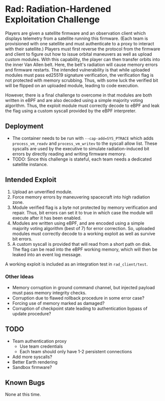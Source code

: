 # Rad: Radiation-Hardened Exploitation Challenge

Players are given a satellite firmware and an observation client which displays telemetry from a satellite running this
firmware. (Each team is provisioned with one satellite and must authenticate to a proxy to interact with their
satellite.) Players must first reverse the protocol from the firmware and client to figure out how to issue orbital
maneuvers as well as upload custom modules. With this capability, the player can then transfer orbits into the inner Van
Allen belt. Here, the belt's radiation will cause memory errors and firmware restarts. The intended vulnerability is
that while uploaded modules must pass ed25519 signature verification, the verification flag is not protected with memory
scrubbing. Thus, with some luck the verified bit will be flipped on an uploaded module, leading to code execution.

However, there is a final challenge to overcome in that modules are both written in eBPF and are also decoded using a
simple majority voting algorithm. Thus, the exploit module must correctly decode to eBPF and leak the flag using a
custom syscall provided by the eBPF interpreter.

## Deployment

- The container needs to be run with `--cap-add=SYS_PTRACE` which adds `process_vm_readv` and `process_vm_writev` to the
  syscall allow list. These syscalls are used by the executive to simulate radiation-induced bit errors by directly
  reading and writing firmware memory.
- TODO: Since this challenge is stateful, each team needs a dedicated satellite instance.

## Intended Exploit

1. Upload an unverified module.
2. Force memory errors by maneuvering spacecraft into high radiation zone.
3. Module verified flag is a byte not protected by memory verification and repair. Thus, bit errors can set it to true
   in which case the module will execute after it has been enabled.
4. Modules are written using eBPF, and are encoded using a simple majority voting algorithm (best of 7) for error
   correction. So, uploaded modules must correctly decode to a working exploit as well as survive bit errors.
5. A custom syscall is provided that will read from a short path on disk. The flag can be read into the eBPF working
   memory, which will then be leaked into an event log message.
   
A working exploit is included as an integration test in `rad_client/test`.

### Other Ideas

- Memory corruption in ground command channel, but injected payload must pass memory integrity checks.
- Corruption due to flawed rollback procedure in some error case?
- Forcing use of memory marked as damaged?
- Corruption of checkpoint state leading to authentication bypass of update procedure?

## TODO

- Team authentication proxy
    - Use team credentials
    - Each team should only have 1-2 persistent connections
- Add more syscalls?
- Better Earth rendering
- Sandbox firmware?

## Known Bugs

None at this time.
